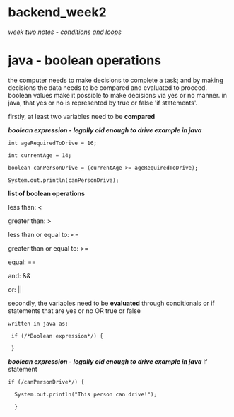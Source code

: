 # backend_week2
_week two notes - conditions and loops_

# java - boolean operations 

the computer needs to make decisions to complete a task; and by making decisions the data needs to be compared and evaluated to proceed. boolean values make it possible to make decisions via yes or no manner. in java, that yes or no is represented by true or false 'if statements'.  

  firstly, at least two variables need to be **compared**

_**boolean expression - legally old enough to drive example in java**_

    int ageRequiredToDrive = 16;
  
    int currentAge = 14;
  
    boolean canPersonDrive = (currentAge >= ageRequiredToDrive); 
  
    System.out.println(canPersonDrive);

**list of boolean operations** 
 
 less than: < 
 
 greater than: >
 
 less than or equal to: <=
 
 greater than or equal to: >=
 
 equal: ==
 
 and: && 
 
 or: ||
 
 secondly, the variables need to be **evaluated** through conditionals or if statements that are yes or no OR true or false 
 
    written in java as: 
    
     if (/*Boolean expression*/) {
     
     }
 
 
 _**boolean expression - legally old enough to drive example in java**_ if statement 
 
    if (/canPersonDrive*/) {
    
      System.out.println("This person can drive!");
      
      }
